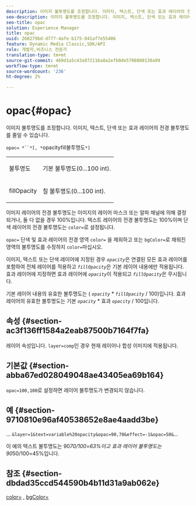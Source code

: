 ```yaml
---
description: 이미지 불투명도를 조정합니다. 이미지, 텍스트, 단색 또는 효과 레이어의 전경 불투명도를 줄일 수 있습니다.
seo-description: 이미지 불투명도를 조정합니다. 이미지, 텍스트, 단색 또는 효과 레이어의 전경 불투명도를 줄일 수 있습니다.
seo-title: opac
solution: Experience Manager
title: opac
uuid: 268279bd-d777-4afe-b175-841af7e55406
feature: Dynamic Media Classic,SDK/API
role: 개발자,비즈니스 전문가
translation-type: tm+mt
source-git-commit: 469d1a5c43a972116a8a2efb0de5708800130a99
workflow-type: tm+mt
source-wordcount: '236'
ht-degree: 2%

---
```



# opac{#opac}

이미지 불투명도를 조정합니다. 이미지, 텍스트, 단색 또는 효과 레이어의 전경 불투명도를 줄일 수 있습니다.

`opac= *``*[, *`opacityfill불투명도`*]`

<table id="simpletable_DA4B5D86C496480886FADB284AD6047F"> 
 <tr class="strow"> 
  <td class="stentry"> <p><span class="varname"> 불투명도</span> </p> </td> 
  <td class="stentry"> <p>기본 불투명도(0...100 int). </p></td> 
 </tr> 
 <tr class="strow"> 
  <td class="stentry"> <p><span class="varname"> fillOpacity</span> </p></td> 
  <td class="stentry"> <p>칠 불투명도(0...100 int). </p></td> 
 </tr> 
</table>

이미지 레이어의 전경 불투명도는 이미지의 레이어 마스크 또는 알파 채널에 의해 결정되거나, 둘 다 없을 경우 100%입니다. 텍스트 레이어의 전경 불투명도는 100%이며 단색 레이어의 전경 불투명도는 `color=`로 설정됩니다.

`opac=` 단색 및 효과 레이어의 전경 영역 `color=` 을 제외하고 또는 `bgColor=`로 채워진 영역의 불투명도를 수정하지  `color=`마십시오.

이미지, 텍스트 또는 단색 레이어에 지정된 경우 *`opacity`*&#x200B;은 연결된 모든 효과 레이어를 포함하여 전체 레이어를 적용하고 *`fillOpacity`*&#x200B;은 기본 레이어 내용에만 적용됩니다. 효과 레이어에 지정하면 효과 레이어에 *`opacity`*&#x200B;이 적용되고 *`fillOpacity`*&#x200B;은 무시됩니다.

기본 레이어 내용의 유효한 불투명도는 ( *`opacity`* * *`fillOpacity`* / 100)입니다. 효과 레이어의 유효한 불투명도는 기본 *`opacity`* * 효과 *`opacity`* / 100입니다.

## 속성 {#section-ac3f136ff1584a2eab87500b7164f7fa}

레이어 속성입니다. `layer=comp`인 경우 현재 레이어나 합성 이미지에 적용됩니다.

## 기본값 {#section-abba67ed028049048ae43405ea69b164}

`opac=100,100`로 설정하면 레이어 불투명도가 변경되지 않습니다.

## 예 {#section-9710810e96af40538652e8ae4aadd3be}

… `&layer=1&text=variable%20opacity&opac=90,70&effect=-1&opac=50&`…

이 예의 텍스트 불투명도는 90*70/100=63%이고 효과 레이어 불투명도는 90*50/100=45%입니다.

## 참조 {#section-dbdad35ccd544590b4b11d31a9ab062e}

[color=](/help/aem-is-ir-api/is-api/http-ref/image-serving-api-ref/c-http-protocol-reference/c-data-types/r-is-http-color.md) ,  [bgColor=](../../../../../is-api/http-ref/image-serving-api-ref/c-http-protocol-reference/c-command-reference/r-bgcolor.md#reference-441371ba4ef54fe781887c5ae448f6ab)
